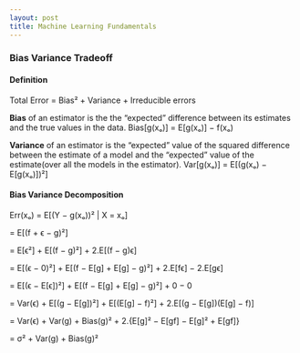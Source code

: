 ```yaml
---
layout: post
title: Machine Learning Fundamentals
---
```


### Bias Variance Tradeoff

#### Definition
Total Error = Bias² + Variance + Irreducible errors

**Bias** of an estimator is the the “expected” difference between its estimates and the true values in the data.
Bias[g(xₒ)] = E[g(xₒ)] − f(xₒ)

**Variance** of an estimator is the “expected” value of the squared difference between the estimate of a model and the “expected” value of the estimate(over all the models in the estimator).
Var[g(xₒ)] = E[(g(xₒ) − E[g(xₒ)])²]

#### Bias Variance Decomposition
Err(xₒ) = E[(Y − g(xₒ))² | X = xₒ]

= E[(f + ϵ − g)²]

= E[ϵ²] + E[(f − g)²] + 2.E[(f − g)ϵ]

= E[(ϵ − 0)²] + E[(f − E[g] + E[g] − g)²] + 2.E[fϵ] − 2.E[gϵ]

= E[(ϵ − E[ϵ])²] + E[(f − E[g] + E[g] − g)²] + 0 − 0

= Var(ϵ) + E[(g − E[g])²] + E[(E[g] − f)²] + 2.E[(g − E[g])(E[g] − f)]

= Var(ϵ) + Var(g) + Bias(g)² + 2.{E[g]² − E[gf] − E[g]² + E[gf]}

= σ² + Var(g) + Bias(g)²

